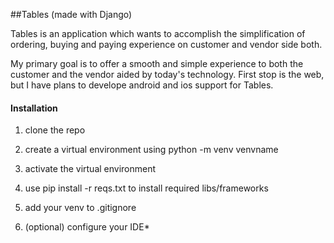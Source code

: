 ##Tables
(made with Django)

Tables is an application which wants to accomplish the simplification of ordering, buying and paying experience on customer and vendor side both.

My primary goal is to offer a smooth and simple experience to both the customer and the vendor aided by today's technology. First stop is the web, but I have plans to develope android and ios support for Tables.



#### Installation 

1) clone the repo

2) create a virtual environment using python -m venv venvname

3) activate the virtual environment

4) use pip install -r reqs.txt to install required libs/frameworks
5) add your venv to .gitignore
6) (optional) configure your IDE*